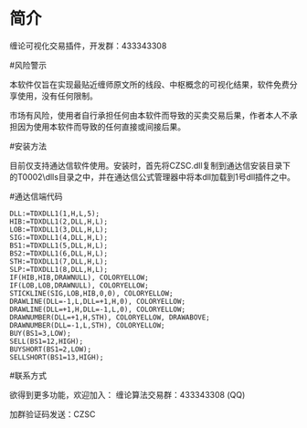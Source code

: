 # 简介

缠论可视化交易插件，开发群：433343308

#风险警示

本软件仅旨在实现最贴近缠师原文所的线段、中枢概念的可视化结果，软件免费分享使用，没有任何限制。

市场有风险，使用者自行承担任何由本软件而导致的买卖交易后果，作者本人不承担因为使用本软件而导致的任何直接或间接后果。

#安装方法

目前仅支持通达信软件使用。安装时，首先将CZSC.dll复制到通达信安装目录下的T0002\dlls目录之中，并在通达信公式管理器中将本dll加载到1号dll插件之中。

#通达信端代码

```text
DLL:=TDXDLL1(1,H,L,5);
HIB:=TDXDLL1(2,DLL,H,L);
LOB:=TDXDLL1(3,DLL,H,L);
SIG:=TDXDLL1(4,DLL,H,L);
BS1:=TDXDLL1(5,DLL,H,L);
BS2:=TDXDLL1(6,DLL,H,L);
STH:=TDXDLL1(7,DLL,H,L);
SLP:=TDXDLL1(8,DLL,H,L);
IF(HIB,HIB,DRAWNULL), COLORYELLOW;
IF(LOB,LOB,DRAWNULL), COLORYELLOW;
STICKLINE(SIG,LOB,HIB,0,0), COLORYELLOW;
DRAWLINE(DLL=-1,L,DLL=+1,H,0), COLORYELLOW;
DRAWLINE(DLL=+1,H,DLL=-1,L,0), COLORYELLOW;
DRAWNUMBER(DLL=+1,H,STH), COLORYELLOW, DRAWABOVE;
DRAWNUMBER(DLL=-1,L,STH), COLORYELLOW;
BUY(BS1=3,LOW);
SELL(BS1=12,HIGH);
BUYSHORT(BS1=2,LOW);
SELLSHORT(BS1=13,HIGH);
```

#联系方式

欲得到更多功能，欢迎加入：
缠论算法交易群：433343308 (QQ)

加群验证码发送：CZSC
